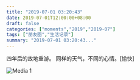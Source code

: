 ```yaml
---
title: "2019-07-01 03:20:43"
date: 2019-07-01T12:00:00+08:00
draft: false
categories: ["moments","2019","2019-07"]
tags: ["朋友圈","生活记录"]
summary: "2019-07-01 03:20:43..."
---
```


四年后的故地重游。
同样的天气，不同的心情。[愉快]

![Media 1](/Moments/photos/2019-07-01/201907010320430.jpg)

